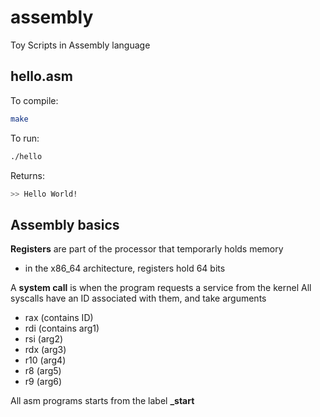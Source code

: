 # assembly
Toy Scripts in Assembly language

## hello.asm

To compile:
```bash
make
```
To run:
```bash
./hello
```
Returns:
```bash
>> Hello World!
```

## Assembly basics

**Registers** are  part of the processor that temporarly holds memory
- in the x86_64 architecture, registers hold 64 bits

A **system call** is when the program requests a service from the kernel
All syscalls have an ID associated with them, and take arguments
- rax (contains ID)
- rdi (contains arg1)
- rsi (arg2)
- rdx (arg3)
- r10 (arg4)
- r8 (arg5)
- r9 (arg6)

All asm programs starts from the label **_start**
